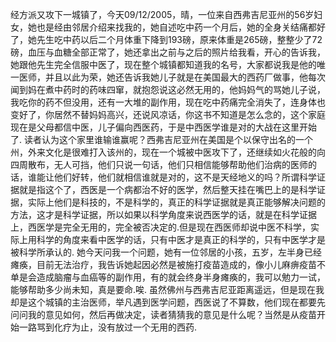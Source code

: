 经方派又攻下一城镇了，今天09/12/2005，晴，一位来自西弗吉尼亚州的56岁妇女，她也是经由邻居介绍来找我的，她自述吃中药一个月后，她的全身关结痛都好了，她先生吃中药以后二个月体重下降到193磅，原来体重是265磅，整整少了72磅，血压与血糖全部正常了，她还拿出之前与之后的照片给我看，开心的告诉我，她跟他先生完全信服中医了，现在整个城镇都知道我的名号，大家都说我是他的唯一医师，并且以此为荣，她还告诉我她儿子就是在美国最大的西药厂做事，他每次闻到妈在煮中药时的药味四窜，就抱怨说这必然无用的，他妈妈气的骂她儿子说，我吃你的药不但没用，还有一大堆的副作用，现在吃中药痛完全消失了，连身体也变好了，你居然不替妈妈高兴，还说风凉话，你这书不知道是怎么念的，这个家庭现在是父母都信中医，儿子偏向西医药，于是中西医学谁是对的大战在这里开始了.
读者认为这个家里谁输谁赢呢？西弗吉尼亚州在美国是个以保守出名的一个州，外来文化是很难打入该州的，现在一个城被中医攻下了，还继续如火花般的向四周散布，无人可挡，他们只说一句话，他们只相信能够帮助他们治病的医师的话，谁能让他们好转，他们就相信谁就是对的，这不是天经地义的吗？所谓科学证据就是指这个了，西医是一个病都治不好的医学，然后整天挂在嘴巴上的是科学证据，实际上他们是科技的，不是科学的，真正的科学证据就是真正能够解决问题的方法，这才是科学证据，所以如果以科学角度来说西医学的话，就是在科学证据上，西医学是完全无用的，完全被否决定的.但是现在西医师却说中医不科学，实际上用科学的角度来看中医学的话，只有中医才是真正的科学的，只有中医学才是被科学所承认的.
她今天问我一个问题，她有一位邻居的小孩，五岁，左半身已经瘫痪，目前无法治疗，我告诉她起因必然是被施打疫苗造成的，像小儿麻痹疫苗不单是会造成脑瘤与血癌等的副作用，有的就会终身半身瘫痪的，我可以勉力一试，能够帮助多少尚未知，真是要命.唉.
虽然佛州与西弗吉尼亚距离遥远，但是现在我却是这个城镇的主治医师，举凡遇到医学问题，西医说了不算数，他们现在都要先问问我的意见如何，然后再做决定，读者猜猜我的意见是什么呢？当然是从疫苗开始一路骂到化疗为止，没有放过一个无用的西药.